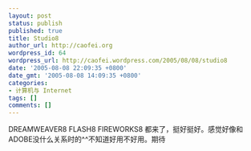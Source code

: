 ```yaml
---
layout: post
status: publish
published: true
title: Studio8
author_url: http://caofei.org
wordpress_id: 64
wordpress_url: http://caofei.wordpress.com/2005/08/08/studio8
date: '2005-08-08 22:09:35 +0800'
date_gmt: '2005-08-08 14:09:35 +0800'
categories:
- 计算机与 Internet
tags: []
comments: []
---
```

<div id="msgcns!66CD003054696B87!379" class="bvMsg">DREAMWEAVER8 FLASH8 FIREWORKS8 都来了，挺好挺好。感觉好像和ADOBE没什么关系时的^^不知道好用不好用。期待</div>
